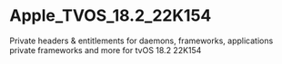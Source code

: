 # Apple_TVOS_18.2_22K154
Private headers &amp; entitlements for daemons, frameworks, applications private frameworks and more for tvOS 18.2 22K154
